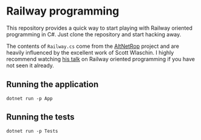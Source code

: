 # Railway programming

This repository provides a quick way to start playing with Railway oriented programming in C#. Just clone the repository and start hacking away.

The contents of `Railway.cs` come from the [AltNetRop](https://github.com/habaneroofdoom/AltNetRop) project and are heavily influenced by the excellent work of Scott Wlaschin. I highly recommend watching [his talk](https://vimeo.com/113707214) on Railway oriented programming if you have not seen it already.

## Running the application

    dotnet run -p App

## Running the tests

    dotnet run -p Tests
